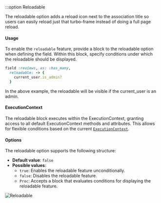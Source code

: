 :::option Reloadable

<VersionReq version="2.28" />

The reloadable option adds a reload icon next to the association title so users can easily reload just that turbo-frame instead of doing a full page reload.

#### Usage
To enable the `reloadable` feature, provide a block to the reloadable option when defining the field. Within this block, specify conditions under which the reloadable should be displayed.

```ruby
field :reviews, as: :has_many,
  reloadable: -> {
    current_user.is_admin?
  }
```
In the above example, the reloadable will be visible if the current_user is an admin.

#### ExecutionContext
The reloadable block executes within the ExecutionContext, granting access to all default ExecutionContext methods and attributes. This allows for flexible conditions based on the current [`ExecutionContext`](./../execution-context).

#### Options
The reloadable option supports the following structure:

- **Default value**: `false`
- **Possible values**:
  - `true`: Enables the reloadable feature unconditionally.
  - `false`: Disables the reloadable feature.
  - `Proc`: Accepts a block that evaluates conditions for displaying the reloadable feature.

<img :src="('/assets/img/reloadable.png')" alt="Reloadable" class="border mb-4" />
